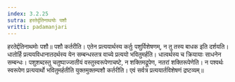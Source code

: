 ```yaml
---
index: 3.2.25
sutra: हरतेर्दृतिनाथयोः पशौ
vritti: padamanjari
---
```


 हरतेर्द्दतिनाथमोः पशौ॥ पशौ कर्तरीति। एतेन प्रत्ययार्थस्य कर्तुः पशुर्विशेषणम्, न तु तस्य बाधक इति दर्शयति। धातोर्हि प्रत्ययविधानातदर्थस्य येन सम्बन्धस्तत्र वाच्ये प्रत्ययो भवितुमर्हति। धात्वर्थस्य च क्रियायाः साधनेन सम्बन्धः। पशुशब्दस्तु चतुष्पाज्जातीयं वस्तुस्वरूपेणाचष्टे, न शक्तिमद्रूपेण, नतरां शक्तिरूपेणेति। न पश्वर्थः स्वरूपेण प्रत्ययार्थो भवितुमर्हतीति युक्तमुक्तम्पशौ कर्तरीति। एवं सर्वत्र प्रत्ययार्तविशेषणं द्रष्टव्यम्॥